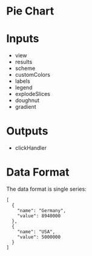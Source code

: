 # Pie Chart

# Inputs
* view
* results
* scheme
* customColors
* labels
* legend
* explodeSlices
* doughnut
* gradient

# Outputs
* clickHandler

# Data Format
The data format is single series:

```
[
  {
    "name": "Germany",
    "value": 8940000
  },
  {
    "name": "USA",
    "value": 5000000
  }
]
```
